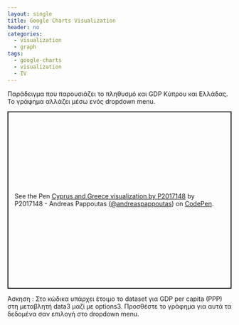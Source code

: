 ```yaml
---
layout: single
title: Google Charts Visualization
header: no
categories:
  - visualization
  - graph
tags:
  - google-charts
  - visualization
  - IV
---
```


Παράδειγμα που παρουσιάζει το πληθυσμό και GDP Κύπρου και Ελλάδας. Το γράφημα αλλάζει μέσω ενός dropdown menu.

<p class="codepen" data-height="399" data-theme-id="light" data-default-tab="result" data-user="andreaspappoutas" data-slug-hash="ExyOJZz" style="height: 399px; box-sizing: border-box; display: flex; align-items: center; justify-content: center; border: 2px solid; margin: 1em 0; padding: 1em;" data-pen-title="Cyprus and Greece visualization by P2017148">
  <span>See the Pen <a href="https://codepen.io/andreaspappoutas/pen/ExyOJZz">
  Cyprus and Greece visualization by P2017148</a> by P2017148 - Andreas Pappoutas (<a href="https://codepen.io/andreaspappoutas">@andreaspappoutas</a>)
  on <a href="https://codepen.io">CodePen</a>.</span>
</p>
<script async src="https://static.codepen.io/assets/embed/ei.js"></script>

Άσκηση : Στο κώδικα υπάρχει έτοιμο το dataset για GDP per capita (PPP) στη μεταβλητή data3 μαζί με options3. Προσθέστε το γράφημα για αυτά τα δεδομένα σαν επιλογή στο dropdown menu.
